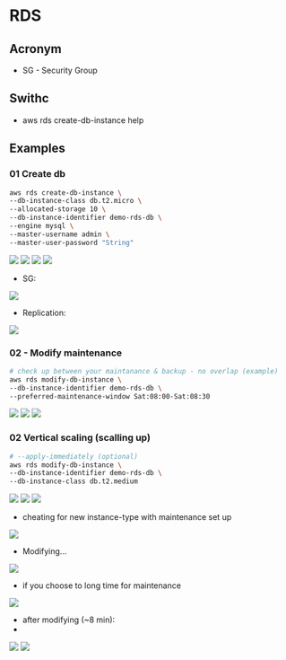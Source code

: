 # RDS

## Acronym
* SG - Security Group

## Swithc
* aws rds create-db-instance help

## Examples
### 01 Create db
````bash
aws rds create-db-instance \
--db-instance-class db.t2.micro \
--allocated-storage 10 \
--db-instance-identifier demo-rds-db \
--engine mysql \
--master-username admin \
--master-user-password "String"
````
[<img src="https://i.imgur.com/64FUgU8.png">](https://i.imgur.com/64FUgU8.png)
[<img src="https://i.imgur.com/Xl5T7EB.png">](https://i.imgur.com/Xl5T7EB.png)
[<img src="https://i.imgur.com/aeMcfab.png">](https://i.imgur.com/aeMcfab.png)
[<img src="https://i.imgur.com/GmhlNwk.png">](https://i.imgur.com/GmhlNwk.png)

* SG:

[<img src="https://i.imgur.com/6OUGCFf.png">](https://i.imgur.com/6OUGCFf.png)

* Replication:

[<img src="https://i.imgur.com/2RE6Vfr.png">](https://i.imgur.com/2RE6Vfr.png)

### 02 - Modify maintenance
````bash
# check up between your maintanance & backup - no overlap (example)
aws rds modify-db-instance \
--db-instance-identifier demo-rds-db \
--preferred-maintenance-window Sat:08:00-Sat:08:30
````
[<img src="https://i.imgur.com/eD6JU0o.png">](https://i.imgur.com/eD6JU0o.png)
[<img src="https://i.imgur.com/703cxLR.png">](https://i.imgur.com/703cxLR.png)
[<img src="https://i.imgur.com/1WtA7mR.png">](https://i.imgur.com/1WtA7mR.png)

### 02 Vertical scaling (scalling up)
````bash
# --apply-immediately (optional)
aws rds modify-db-instance \
--db-instance-identifier demo-rds-db \
--db-instance-class db.t2.medium
````
[<img src="https://i.imgur.com/NbxSRGu.png">](https://i.imgur.com/NbxSRGu.png)
[<img src="https://i.imgur.com/IpcBptz.png">](https://i.imgur.com/IpcBptz.png)
[<img src="https://i.imgur.com/4WZ6hUE.png">](https://i.imgur.com/4WZ6hUE.png)

* cheating for new instance-type with maintenance set up

[<img src="https://i.imgur.com/XQFxzFV.png">](https://i.imgur.com/XQFxzFV.png)

* Modifying...

[<img src="https://i.imgur.com/0766vMJ.png">](https://i.imgur.com/0766vMJ.png)

* if you choose to long time for maintenance 

[<img src="https://i.imgur.com/WDmqGz8.png">](https://i.imgur.com/WDmqGz8.png)

* after  modifying (~8 min):
* 

[<img src="https://i.imgur.com/kjowRS9.png">](https://i.imgur.com/kjowRS9.png)
[<img src="https://i.imgur.com/HaGN134.png">](https://i.imgur.com/HaGN134.png)
